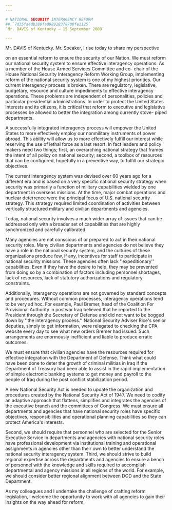 ```yaml
---
---

# NATIONAL SECURITY INTERAGENCY REFORM
## `7d35fa4db389fa098918378700fe1125`
`Mr. DAVIS of Kentucky — 15 September 2008`

---
```



Mr. DAVIS of Kentucky. Mr. Speaker, I rise today to share my 
perspective


on an essential reform to ensure the security of our Nation. We must 
reform our national security system to ensure effective interagency 
operations. As a member of the House Armed Services Committee and co-
chair of the House National Security Interagency Reform Working Group, 
implementing reform of the national security system is one of my 
highest priorities. Our current interagency process is broken. There 
are regulatory, legislative, budgetary, resource and culture 
impediments to effective interagency operations. These problems are 
independent of personalities, policies and particular presidential 
administrations. In order to protect the United States interests and 
its citizens, it is critical that reform to executive and legislative 
processes be allowed to better the integration among currently stove-
piped departments.

A successfully integrated interagency process will empower the United 
States to more effectively employ our nonmilitary instruments of power 
abroad. This ability will allow us to more effectively fulfill our 
interest while reserving the use of lethal force as a last resort. In 
fact leaders and policy makers need two things; first, an overarching 
national strategy that frames the intent of all policy on national 
security; second, a toolbox of resources that can be configured, 
hopefully in a preventive way, to fulfill our strategic objectives.

The current interagency system was devised over 60 years ago for a 
different era and is based on a very specific national security 
strategy when security was primarily a function of military 
capabilities wielded by one department in overseas missions. At the 
time, major combat operations and nuclear deterrence were the principal 
focus of U.S. national security strategy. This strategy required 
limited coordination of activities between vertically structured 
military and civilian departments and agencies.

Today, national security involves a much wider array of issues that 
can be addressed only with a broader set of capabilities that are 
highly synchronized and carefully calibrated.

Many agencies are not conscious of or prepared to act in their 
national security roles. Many civilian departments and agencies do not 
believe they have a role in the national security system, and the 
cultures of these organizations produce few, if any, incentives for 
staff to participate in national security missions. These agencies 
often lack ''expeditionary'' capabilities. Even if they have the desire 
to help, they may be prevented from doing so by a combination of 
factors including personnel shortages, lack of resources, lack of 
statutory authorizations and regulatory constraints.

Additionally, interagency operations are not governed by standard 
concepts and procedures. Without common processes, interagency 
operations tend to be very ad hoc. For example, Paul Bremer, head of 
the Coalition For Provisional Authority in postwar Iraq believed that 
he reported to the President through the Secretary of Defense and did 
not want to be bogged down by ''the interagency process.'' National 
Security Adviser Rice's senior deputies, simply to get information, 
were relegated to checking the CPA website every day to see what new 
orders Bremer had issued. Such arrangements are enormously inefficient 
and liable to produce erratic outcomes.

We must ensure that civilian agencies have the resources required for 
effective integration with the Department of Defense. Think what could 
have been done to deter the growth of criminal militias in Iraq if the 
Department of Treasury had been able to assist in the rapid 
implementation of simple electronic banking systems to get money and 
payroll to the people of Iraq during the post conflict stabilization 
period.

A new National Security Act is needed to update the organization and 
procedures created by the National Security Act of 1947. We need to 
codify an adaptive approach that flattens, simplifies and integrates 
the agencies of the executive branch and the committees of Congress. We 
must ensure all departments and agencies that have national security 
roles have specific objectives, responsibilities and operational 
planning capabilities so they can protect America's interests.

Second, we should require that personnel who are selected for the 
Senior Executive Service in departments and agencies with national 
security roles have professional development via institutional training 
and operational assignments in agencies other than their own to better 
understand the national security interagency system. Third, we should 
strive to build regional expertise across the departments and agencies 
to ensure a bench of personnel with the knowledge and skills required 
to accomplish departmental and agency missions in all regions of the 
world. For example, we should consider better regional alignment 
between DOD and the State Department.

As my colleagues and I undertake the challenge of crafting reform 
legislation, I welcome the opportunity to work with all agencies to 
gain their insights on the way ahead for reform.
